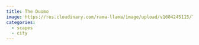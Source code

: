 ```yaml
---
title: The Duomo
image: https://res.cloudinary.com/rama-llama/image/upload/v1604245115/The_Duomo_veuhec.jpg
categories:
  - scapes
  - city
---
```

